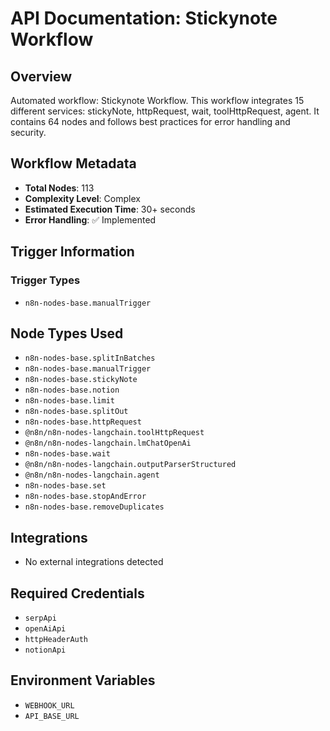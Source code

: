 # API Documentation: Stickynote Workflow

## Overview
Automated workflow: Stickynote Workflow. This workflow integrates 15 different services: stickyNote, httpRequest, wait, toolHttpRequest, agent. It contains 64 nodes and follows best practices for error handling and security.

## Workflow Metadata
- **Total Nodes**: 113
- **Complexity Level**: Complex
- **Estimated Execution Time**: 30+ seconds
- **Error Handling**: ✅ Implemented

## Trigger Information
### Trigger Types
- `n8n-nodes-base.manualTrigger`

## Node Types Used
- `n8n-nodes-base.splitInBatches`
- `n8n-nodes-base.manualTrigger`
- `n8n-nodes-base.stickyNote`
- `n8n-nodes-base.notion`
- `n8n-nodes-base.limit`
- `n8n-nodes-base.splitOut`
- `n8n-nodes-base.httpRequest`
- `@n8n/n8n-nodes-langchain.toolHttpRequest`
- `@n8n/n8n-nodes-langchain.lmChatOpenAi`
- `n8n-nodes-base.wait`
- `@n8n/n8n-nodes-langchain.outputParserStructured`
- `@n8n/n8n-nodes-langchain.agent`
- `n8n-nodes-base.set`
- `n8n-nodes-base.stopAndError`
- `n8n-nodes-base.removeDuplicates`

## Integrations
- No external integrations detected

## Required Credentials
- `serpApi`
- `openAiApi`
- `httpHeaderAuth`
- `notionApi`

## Environment Variables
- `WEBHOOK_URL`
- `API_BASE_URL`
